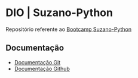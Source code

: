 # DIO | Suzano-Python

Repositório referente ao [Bootcamp Suzano-Python](https://web.dio.me/track/suzano-python-developer)

## Documentação
- [Documentação Git](https://git-scm.com/docs)
- [Documentação Github](https://docs.github.com/en)